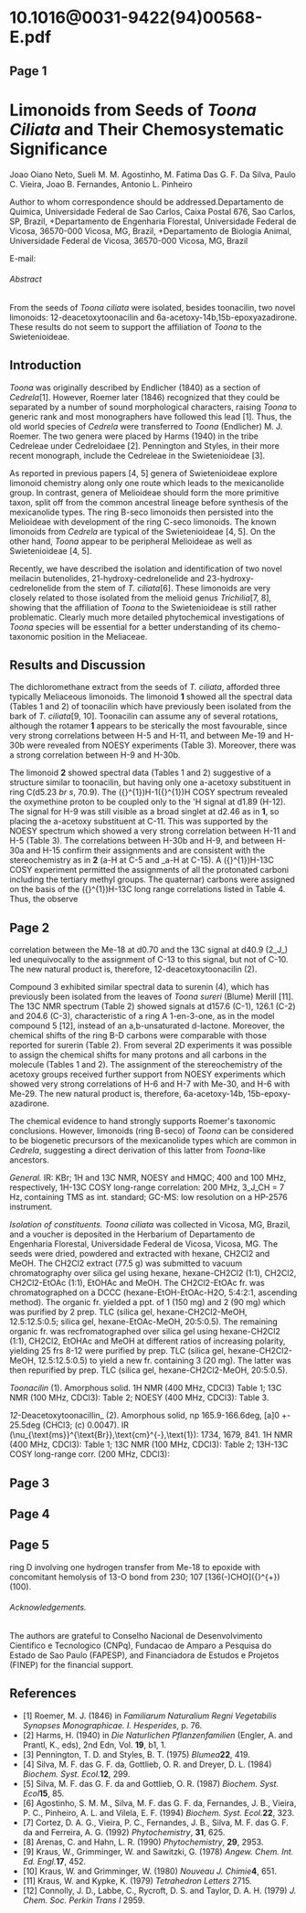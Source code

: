 # 10.1016@0031-9422(94)00568-E.pdf

## Page 1



# Limonoids from Seeds of _Toona Ciliata_ and Their Chemosystematic Significance

Joao Oiano Neto, Sueli M. M. Agostinho, M. Fatima Das G. F. Da Silva, Paulo C. Vieira, Joao B. Fernandes, Antonio L. Pinheiro

Author to whom correspondence should be addressed.Departamento de Quimica, Universidade Federal de Sao Carlos, Caixa Postal 676, Sao Carlos, SP, Brazil, +Departamento de Engenharia Florestal, Universidade Federal de Vicosa, 36570-000 Vicosa, MG, Brazil, +Departamento de Biologia Animal, Universidade Federal de Vicosa, 36570-000 Vicosa, MG, Brazil

E-mail:

###### Abstract

From the seeds of _Toona ciliata_ were isolated, besides toonacilin, two novel limonoids: 12-deacetoxytoonacilin and 6a-acetoxy-14b,15b-epoxyazadirone. These results do not seem to support the affiliation of _Toona_ to the Swietenioideae.

## Introduction

_Toona_ was originally described by Endlicher (1840) as a section of _Cedrela_[1]. However, Roemer later (1846) recognized that they could be separated by a number of sound morphological characters, raising _Toona_ to generic rank and most monographers have followed this lead [1]. Thus, the old world species of _Cedrela_ were transferred to _Toona_ (Endlicher) M. J. Roemer. The two genera were placed by Harms (1940) in the tribe Cedreleae under Cedreloidaee [2]. Pennington and Styles, in their more recent monograph, include the Cedreleae in the Swietenioideae [3].

As reported in previous papers [4, 5] genera of Swietenioideae explore limonoid chemistry along only one route which leads to the mexicanolide group. In contrast, genera of Melioideae should form the more primitive taxon, split off from the common ancestral lineage before synthesis of the mexicanolide types. The ring B-seco limonoids then persisted into the Melioideae with development of the ring C-seco limonoids. The known limonoids from _Cedrela_ are typical of the Swietenioideae [4, 5]. On the other hand, _Toona_ appear to be peripheral Melioideae as well as Swietenioideae [4, 5].

Recently, we have described the isolation and identification of two novel meilacin butenolides, 21-hydroxy-cedrelonelide and 23-hydroxy-cedrelonelide from the stem of _T. ciliata_[6]. These limonoids are very closely related to those isolated from the melioid genus _Trichilia_[7, 8], showing that the affiliation of _Toona_ to the Swietenioideae is still rather problematic. Clearly much more detailed phytochemical investigations of _Toona_ species will be essential for a better understanding of its chemo-taxonomic position in the Meliaceae.

## Results and Discussion

The dichloromethane extract from the seeds of _T. ciliata_, afforded three typically Meliaceous limonoids. The limonoid **1** showed all the spectral data (Tables 1 and 2) of toonacilin which have previously been isolated from the bark of _T. ciliata_[9, 10]. Toonacilin can assume any of several rotations, although the rotamer **1** appears to be sterically the most favourable, since very strong correlations between H-5 and H-11, and between Me-19 and H-30b were revealed from NOESY experiments (Table 3). Moreover, there was a strong correlation between H-9 and H-30b.

The limonoid **2** showed spectral data (Tables 1 and 2) suggestive of a structure similar to toonacilin, but having only one a-acetoxy substituent in ring C(d5.23 _br s_, 70.9). The \({}^{1}\)H-1\({}^{1}\)H COSY spectrum revealed the oxymethine proton to be coupled only to the 'H signal at d1.89 (H-12). The signal for H-9 was still visible as a broad singlet at d2.46 as in **1**, so placing the a-acetoxy substituent at C-11. This was supported by the NOESY spectrum which showed a very strong correlation between H-11 and H-5 (Table 3). The correlations between H-30b and H-9, and between H-30a and H-15 confirm their assignments and are consistent with the stereochemistry as in **2** (a-H at C-5 and _a-H at C-15). A \({}^{1}\)H-13C COSY experiment permitted the assignments of all the protonated carboni including the tertiary methyl groups. The quaternar) carbons were assigned on the basis of the \({}^{1}\)H-13C long range correlations listed in Table 4. Thus, the observe

## Page 2

correlation between the Me-18 at d0.70 and the 13C signal at d40.9 (2_J_) led unequivocally to the assignment of C-13 to this signal, but not of C-10. The new natural product is, therefore, 12-deacetoxytoonacilin (2).

Compound 3 exhibited similar spectral data to surenin (4), which has previously been isolated from the leaves of _Toona sureri_ (Blume) Merill [11]. The 13C NMR spectrum (Table 2) showed signals at d157.6 (C-1), 126.1 (C-2) and 204.6 (C-3), characteristic of a ring A 1-en-3-one, as in the model compound 5 [12], instead of an a,b-unsaturated d-lactone. Moreover, the chemical shifts of the ring B-D carbons were comparable with those reported for surerin (Table 2). From several 2D experiments it was possible to assign the chemical shifts for many protons and all carbons in the molecule (Tables 1 and 2). The assignment of the stereochemistry of the acetoxy groups received further support from NOESY experiments which showed very strong correlations of H-6 and H-7 with Me-30, and H-6 with Me-29. The new natural product is, therefore, 6a-acetoxy-14b, 15b-epoxy-azadirone.

The chemical evidence to hand strongly supports Roemer's taxonomic conclusions. However, limonoids (ring B-seco) of _Toona_ can be considered to be biogenetic precursors of the mexicanolide types which are common in _Cedrela_, suggesting a direct derivation of this latter from _Toona_-like ancestors.

_General._ IR: KBr; 1H and 13C NMR, NOESY and HMQC; 400 and 100 MHz, respectively, 1H-13C COSY long-range correlation: 200 MHz, 3_J_CH = 7 Hz, containing TMS as int. standard; GC-MS: low resolution on a HP-2576 instrument.

_Isolation of constituents. Toona ciliata_ was collected in Vicosa, MG, Brazil, and a voucher is deposited in the Herbarium of Departamento de Engenharia Florestal, Universidade Federal de Vicosa, Vicosa, MG. The seeds were dried, powdered and extracted with hexane, CH2Cl2 and MeOH. The CH2Cl2 extract (77.5 g) was submitted to vacuum chromatography over silica gel using hexane, hexane-CH2Cl2 (1:1), CH2Cl2, CH2Cl2-EtOAc (1:1), EtOHAc and MeOH. The CH2Cl2-EtOAc fr. was chromatographed on a DCCC (hexane-EtOH-EtOAc-H2O, 5:4:2:1, ascending method). The organic fr. yielded a ppt. of 1 (150 mg) and 2 (90 mg) which was purified by 2 prep. TLC (silica gel, hexane-CH2Cl2-MeOH, 12.5:12.5:0.5; silica gel, hexane-EtOAc-MeOH, 20:5:0.5). The remaining organic fr. was recfromatographed over silica gel using hexane-CH2Cl2 (1:1), CH2Cl2, EtOHAc and MeOH at different ratios of increasing polarity, yielding 25 frs 8-12 were purified by prep. TLC (silica gel, hexane-CH2Cl2-MeOH, 12.5:12.5:0.5) to yield a new fr. containing 3 (20 mg). The latter was then repurified by prep. TLC (silica gel, hexane-CH2Cl2-MeOH, 20:5:0.5).

_Toonacilin_ (1). Amorphous solid. 1H NMR (400 MHz, CDCl3) Table 1; 13C NMR (100 MHz, CDCl3): Table 2; NOESY (400 MHz, CDCl3): Table 3.

_12_-Deacetoxytoonacillin_ (2). Amorphous solid, np 165.9-166.6deg, [a]0 +- 25.5deg (CHCl3; \(c\) 0.0047). IR \(\nu_{\text{ms}}^{\text{Br}}\,\text{cm}^{-}\,\text{1}\): 1734, 1679, 841. 1H NMR (400 MHz, CDCl3): Table 1; 13C NMR (100 MHz, CDCl3): Table 2; 13H-13C COSY long-range corr. (200 MHz, CDCl3):

## Page 3



## Page 4



## Page 5

ring D involving one hydrogen transfer from Me-18 to epoxide with concomitant hemolysis of 13-O bond from 230; 107 [136\(-\)CHO]\({}^{+}\) (100).

###### Acknowledgements.

The authors are grateful to Conselho Nacional de Desenvolvimento Cientifico e Tecnologico (CNPq), Fundacao de Amparo a Pesquisa do Estado de Sao Paulo (FAPESP), and Financiadora de Estudos e Projetos (FINEP) for the financial support.

## References

* [1] Roemer, M. J. (1846) in _Familiarum Naturalium Regni Vegetabilis Synopses Monographicae. I. Hesperides_, p. 76.
* [2] Harms, H. (1940) in _Die Naturlichen Pflanzenfamilien_ (Engler, A. and Prantl, K., eds), 2nd Edn, Vol. **19**, b1, 1.
* [3] Pennington, T. D. and Styles, B. T. (1975) _Blumea_**22**, 419.
* [4] Silva, M. F. das G. F. da, Gottlieb, O. R. and Dreyer, D. L. (1984) _Biochem. Syst. Ecol._**12**, 299.
* [5] Silva, M. F. das G. F. da and Gottlieb, O. R. (1987) _Biochem. Syst. Ecol_**15**, 85.
* [6] Agostinho, S. M. M., Silva, M. F. das G. F. da, Fernandes, J. B., Vieira, P. C., Pinheiro, A. L. and Vilela, E. F. (1994) _Biochem. Syst. Ecol._**22**, 323.
* [7] Cortez, D. A. G., Vieira, P. C., Fernandes, J. B., Silva, M. F. das G. F. da and Ferreira, A. G. (1992) _Phytochemistry_, **31**, 625.
* [8] Arenas, C. and Hahn, L. R. (1990) _Phytochemistry_, **29**, 2953.
* [9] Kraus, W., Grimminger, W. and Sawitzki, G. (1978) _Angew. Chem. Int. Ed. Engl._**17**, 452.
* [10] Kraus, W. and Grimminger, W. (1980) _Nouveau J. Chimie_**4**, 651.
* [11] Kraus, W. and Kypke, K. (1979) _Tetrahedron Letters_ 2715.
* [12] Connolly, J. D., Labbe, C., Rycroft, D. S. and Taylor, D. A. H. (1979) _J. Chem. Soc. Perkin Trans I_ 2959.



